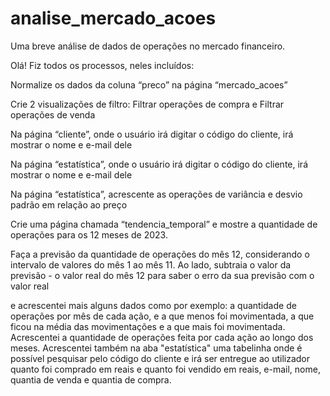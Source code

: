 # analise_mercado_acoes
Uma breve análise de dados de operações no mercado financeiro.

Olá! Fiz todos os processos, neles incluídos:

Normalize os dados da coluna “preco” na página “mercado_acoes”

Crie 2 visualizações de filtro: Filtrar operações de compra e Filtrar operações de venda

Na página “cliente”, onde o usuário irá digitar o código do cliente, irá mostrar o nome e e-mail dele

Na página “estatística”, onde o usuário irá digitar o código do cliente, irá mostrar o nome e e-mail dele

Na página “estatística”, acrescente as operações de variância e desvio padrão em relação ao preço

Crie uma página chamada “tendencia_temporal” e mostre a quantidade de operações para os 12 meses de 2023.

Faça a previsão da quantidade de operações do mês 12, considerando o intervalo de valores do mês 1 ao mês 11. Ao lado, subtraia o valor da previsão - o valor real do mês 12 para saber o erro da sua previsão com o valor real


e acrescentei mais alguns dados como por exemplo: a quantidade de operações por mês de cada ação, e a que menos foi movimentada, a que ficou na média das movimentações e a que mais foi movimentada. Acrescentei a quantidade de operações feita por cada ação ao longo dos meses. Acrescentei também na aba "estatística" uma tabelinha onde é possível pesquisar pelo código do cliente e irá ser entregue ao utilizador quanto foi comprado em reais e quanto foi vendido em reais, e-mail, nome, quantia de venda e quantia de compra.
